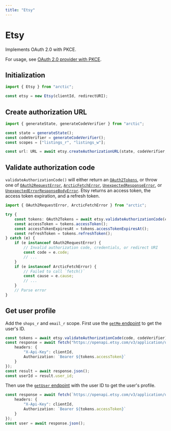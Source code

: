 ```yaml
---
title: "Etsy"
---
```


# Etsy

Implements OAuth 2.0 with PKCE.

For usage, see [OAuth 2.0 provider with PKCE](/guides/oauth2-pkce).

## Initialization

```ts
import { Etsy } from "arctic";

const etsy = new Etsy(clientId, redirectURI);
```

## Create authorization URL

```ts
import { generateState, generateCodeVerifier } from "arctic";

const state = generateState();
const codeVerifier = generateCodeVerifier();
const scopes = ["listings_r", "listings_w"];

const url: URL = await etsy.createAuthorizationURL(state, codeVerifier, scopes);
```

## Validate authorization code

`validateAuthorizationCode()` will either return an [`OAuth2Tokens`](/reference/main/OAuth2Tokens), or throw one of [`OAuth2RequestError`](/reference/main/OAuth2RequestError), [`ArcticFetchError`](/reference/main/ArcticFetchError), [`UnexpectedResponseError`](/reference/main/UnexpectedResponseError), or [`UnexpectedErrorResponseBodyError`](/reference/main/UnexpectedErrorResponseBodyError). Etsy returns an access token, the access token expiration, and a refresh token.

```ts
import { OAuth2RequestError, ArcticFetchError } from "arctic";

try {
	const tokens: OAuth2Tokens = await etsy.validateAuthorizationCode(code, codeVerifier);
	const accessToken = tokens.accessToken();
	const accessTokenExpiresAt = tokens.accessTokenExpiresAt();
	const refreshToken = tokens.refreshToken();
} catch (e) {
	if (e instanceof OAuth2RequestError) {
		// Invalid authorization code, credentials, or redirect URI
		const code = e.code;
		// ...
	}
	if (e instanceof ArcticFetchError) {
		// Failed to call `fetch()`
		const cause = e.cause;
		// ...
	}
	// Parse error
}
```

## Get user profile

Add the `shops_r` and `email_r` scope. First use the [`getMe` endpoint](https://developer.etsy.com/documentation/reference#operation/getMe) to get the user's ID.

```ts
const tokens = await etsy.validateAuthorizationCode(code, codeVerifier);
const response = await fetch("https://openapi.etsy.com/v3/application/users/me", {
	headers: {
		"X-Api-Key": clientId,
		Authorization: `Bearer ${tokens.accessToken}`
	}
});
const result = await response.json();
const userId = result.user_id;
```

Then use the [`getUser` endpoint](https://developer.etsy.com/documentation/reference#operation/getUser) with the user ID to get the user's profile.

```ts
const response = await fetch(`https://openapi.etsy.com/v3/application/users/${userId}`, {
	headers: {
		"X-Api-Key": clientId,
		Authorization: `Bearer ${tokens.accessToken}`
	}
});
const user = await response.json();
```
